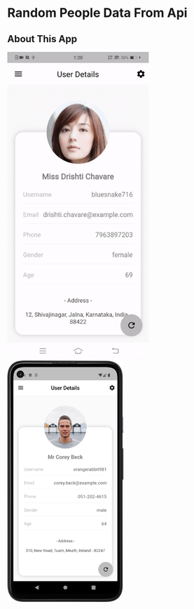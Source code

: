 # Random People Data From Api

## About This App

<img src="https://github.com/RomitKatrodiya/random_people_data_from_api/blob/master/images/Screenrecording-20220921-012050.GIF" style=" height:700px; " data-target="animated-image.originalImage"><br><img src="https://github.com/RomitKatrodiya/random_people_data_from_api/blob/master/images/Screenshot_20220921_011458.png" style=" height:550px; " data-target="animated-image.originalImage">
